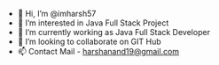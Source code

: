 - 👋 Hi, I’m @imharsh57
- 👀 I’m interested in Java Full Stack Project
- 🌱 I’m currently working as Java Full Stack Developer
- 💞️ I’m looking to collaborate on GIT Hub
- 📫 Contact Mail - harshanand19@gmail.com

<!---
imharsh57/imharsh57 is a ✨ special ✨ repository because its `README.md` (this file) appears on your GitHub profile.
You can click the Preview link to take a look at your changes.
--->
